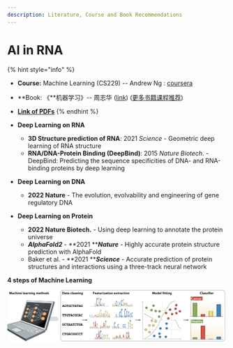 ```yaml
---
description: Literature, Course and Book Recommendations
---
```


# AI in RNA

{% hint style="info" %}
* **Course:**  Machine Learning (CS229) -- Andrew Ng : [coursera](https://www.coursera.org/learn/machine-learning)
* **Book:    《**机器学习》-- 周志华 ([link](https://book.douban.com/subject/26708119/))  ([更多书籍课程推荐](https://lulab1.gitbook.io/training/appendix/appendix-i.keep-learning))
* [**Link of PDFs**](https://cloud.tsinghua.edu.cn/d/07d2b19d6b284ebea5ea/?p=%2F2.%20Machine%20Learning%20%26%20AI\&mode=list)&#x20;
{% endhint %}

* **Deep Learning on RNA**
  * **3D Structure prediction of RNA**: 2021 _Science_ - Geometric deep learning of RNA structure
  * **RNA/DNA-Protein Binding (DeepBind)**: 2015 _Nature Biotech._ - DeepBind: Predicting the sequence specificities of DNA- and RNA-binding proteins by deep learning
* **Deep Learning on DNA**
  * **2022 Nature** - The evolution, evolvability and engineering of gene regulatory DNA
* **Deep Learning on Protein**
  * **2022 Nature Biotech.** - Using deep learning to annotate the protein universe
  * _**AlphaFold2**_ - **2021 **_**Nature**_ - Highly accurate protein structure prediction with AlphaFold
  * Baker et al. - **2021 **_**Science**_ - Accurate prediction of protein structures and interactions using a three-track neural network



**4 steps of Machine Learning**

![4 steps in Machine Learning](../../.gitbook/assets/machine-learning-steps.png)

